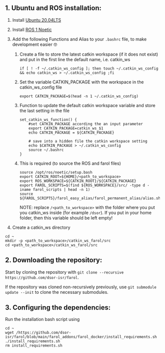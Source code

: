 ## **1. Ubuntu and ROS installation:**

1. Install [Ubuntu 20.04LTS](https://releases.ubuntu.com/20.04)
2. Install [ROS 1 Noetic](http://wiki.ros.org/noetic/Installation/Ubuntu)
3. Add the following Functions and Alias to your `.bashrc` file, to make development easier 🤓

    1.  Create a file to store the latest catkin workspace (if it does not exist) and put in the first line the default name, i.e. catkin_ws
        
        ```
        if [ ! -f ~/.catkin_ws_config ]; then touch ~/.catkin_ws_config && echo catkin_ws > ~/.catkin_ws_config ;fi
        ```
        
    2. Set the variable CATKIN_PACKAGE with the workspace in the catkin_ws_config file
        
        ```
        export CATKIN_PACKAGE=$(head -n 1 ~/.catkin_ws_config)
        ```
        
    3. Function to update the default catkin workspace variable and store the last setting in the file
        
        ```
        set_catkin_ws_function() {
            #set CATKIN_PACKAGE according the an input parameter
            export CATKIN_PACKAGE=catkin_ws_$1
            echo CATKIN_PACKAGE = ${CATKIN_PACKAGE}
    
            # save into a hidden file the catkin workspace setting
            echo $CATKIN_PACKAGE > ~/.catkin_ws_config
            source ~/.bashrc
        }
        ```
        
    4. This is required (to source the ROS and farol files)
        
        ```
        source /opt/ros/noetic/setup.bash
        export CATKIN_ROOT=${HOME}/<path_to_workspace>
        export ROS_WORKSPACE=${CATKIN_ROOT}/${CATKIN_PACKAGE}
        export FAROL_SCRIPTS=$(find ${ROS_WORKSPACE}/src/ -type d -iname farol_scripts | head -n 1)
        source ${FAROL_SCRIPTS}/farol_easy_alias/farol_permanent_alias/alias.sh
        ```
        
        NOTE: replace `/<path_to_workspace>` with the folder where you put you catkin_ws inside (for example `/dsor`). If you put in your home folder, then this variable should be left empty!

4. Create a catkin_ws directory

```
cd ~
mkdir -p <path_to_workspace>/catkin_ws_farol/src
cd <path_to_workspace>/catkin_ws_farol/src
```

## **2. Downloading the repository:**

Start by cloning the repository with `git clone --recursive https://github.com/dsor-isr/farol`.

If the repository was cloned non-recursively previously, use `git submodule update --init` to clone the necessary submodules.

## **3. Configuring the dependencies:**
Run the installation bash script using

```
cd ~
wget /https://github.com/dsor-isr/farol/blob/main/farol_addons/farol_docker/install_requirements.sh
./install_requirements.sh
rm install_requirements.sh
```

